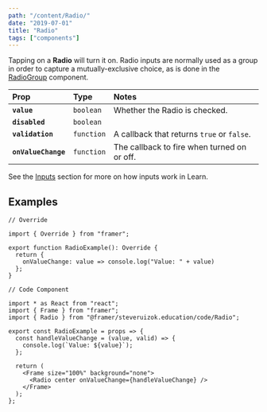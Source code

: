 ```yaml
---
path: "/content/Radio/"
date: "2019-07-01"
title: "Radio"
tags: ["components"]
---
```


Tapping on a **Radio** will turn it on. Radio inputs are normally used as a group in order to capture a mutually-exclusive choice, as is done in the [RadioGroup](https://github.com/framer/framer-education/wiki/RadioGroup) component.

| Prop                | Type       | Notes                                       |
| :------------------ | :--------- | :------------------------------------------ |
| **`value`**         | `boolean`  | Whether the Radio is checked.               |
| **`disabled`**      | `boolean`  |                                             |
| **`validation`**    | `function` | A callback that returns `true` or `false`.  |
| **`onValueChange`** | `function` | The callback to fire when turned on or off. |

See the [Inputs](https://github.com/framer/framer-education/wiki/Inputs) section for more on how inputs work in Learn.

## Examples

```tsx
// Override

import { Override } from "framer";

export function RadioExample(): Override {
  return {
    onValueChange: value => console.log("Value: " + value)
  };
}
```

```tsx
// Code Component

import * as React from "react";
import { Frame } from "framer";
import { Radio } from "@framer/steveruizok.education/code/Radio";

export const RadioExample = props => {
  const handleValueChange = (value, valid) => {
    console.log(`Value: ${value}`);
  };

  return (
    <Frame size="100%" background="none">
      <Radio center onValueChange={handleValueChange} />
    </Frame>
  );
};
```
